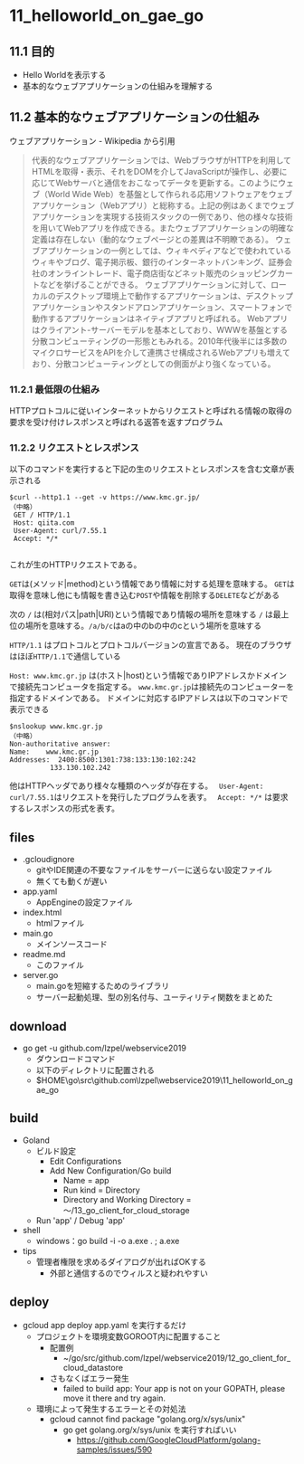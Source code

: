 # 11_helloworld_on_gae_go
## 11.1 目的

- Hello Worldを表示する
- 基本的なウェブアプリケーションの仕組みを理解する

## 11.2 基本的なウェブアプリケーションの仕組み

ウェブアプリケーション - Wikipedia から引用

>代表的なウェブアプリケーションでは、WebブラウザがHTTPを利用してHTMLを取得・表示、それをDOMを介してJavaScriptが操作し、必要に応じてWebサーバと通信をおこなってデータを更新する。このようにウェブ（World Wide Web）を基盤として作られる応用ソフトウェアをウェブアプリケーション（Webアプリ）と総称する。上記の例はあくまでウェブアプリケーションを実現する技術スタックの一例であり、他の様々な技術を用いてWebアプリを作成できる。またウェブアプリケーションの明確な定義は存在しない（動的なウェブページとの差異は不明瞭である）。
>ウェブアプリケーションの一例としては、ウィキペディアなどで使われているウィキやブログ、電子掲示板、銀行のインターネットバンキング、証券会社のオンライントレード、電子商店街などネット販売のショッピングカートなどを挙げることができる。
>ウェブアプリケーションに対して、ローカルのデスクトップ環境上で動作するアプリケーションは、デスクトップアプリケーションやスタンドアロンアプリケーション、スマートフォンで動作するアプリケーションはネイティブアプリと呼ばれる。
>Webアプリはクライアント-サーバーモデルを基本としており、WWWを基盤とする分散コンピューティングの一形態ともみれる。2010年代後半には多数のマイクロサービスをAPIを介して連携させ構成されるWebアプリも増えており、分散コンピューティングとしての側面がより強くなっている。

### 11.2.1 最低限の仕組み

HTTPプロトコルに従いインターネットからリクエストと呼ばれる情報の取得の要求を受け付けレスポンスと呼ばれる返答を返すプログラム

### 11.2.2 リクエストとレスポンス

以下のコマンドを実行すると下記の生のリクエストとレスポンスを含む文章が表示される

```
$curl --http1.1 --get -v https://www.kmc.gr.jp/
（中略）
 GET / HTTP/1.1
 Host: qiita.com
 User-Agent: curl/7.55.1
 Accept: */*
 
```

これが生のHTTPリクエストである。

`GET`は(メソッド|method)という情報であり情報に対する処理を意味する。
`GET`は取得を意味し他にも情報を書き込む`POST`や情報を削除する`DELETE`などがある

次の `/` は(相対パス|path|URI)という情報であり情報の場所を意味する
`/` は最上位の場所を意味する。`/a/b/c`はaの中のbの中のcという場所を意味する

`HTTP/1.1` はプロトコルとプロトコルバージョンの宣言である。
現在のブラウザはほぼ`HTTP/1.1`で通信している

`Host: www.kmc.gr.jp` は(ホスト|host)という情報でありIPアドレスかドメインで接続先コンピュータを指定する。
`www.kmc.gr.jp`は接続先のコンピューターを指定するドメインである。
ドメインに対応するIPアドレスは以下のコマンドで表示できる

```
$nslookup www.kmc.gr.jp
（中略）
Non-authoritative answer:
Name:    www.kmc.gr.jp
Addresses:  2400:8500:1301:738:133:130:102:242
          133.130.102.242
```

他はHTTPヘッダであり様々な種類のヘッダが存在する。
` User-Agent: curl/7.55.1`はリクエストを発行したプログラムを表す。
` Accept: */*` は要求するレスポンスの形式を表す。

## files
- .gcloudignore
  - gitやIDE関連の不要なファイルをサーバーに送らない設定ファイル
  - 無くても動くが遅い
- app.yaml
  - AppEngineの設定ファイル
- index.html
  - htmlファイル
- main.go
  - メインソースコード
- readme.md
  - このファイル
- server.go
  - main.goを短縮するためのライブラリ
  - サーバー起動処理、型の別名付与、ユーティリティ関数をまとめた
## download
- go get -u github.com/lzpel/webservice2019
  - ダウンロードコマンド
  - 以下のディレクトリに配置される
  - $HOME\go\src\github.com\lzpel\webservice2019\11_helloworld_on_gae_go
## build
- Goland
  - ビルド設定
    - Edit Configurations
    - Add New Configuration/Go build
      - Name = app
      - Run kind = Directory
      - Directory and Working Directory = ～/13_go_client_for_cloud_storage
  - Run 'app' / Debug 'app'
- shell
  - windows：go build -i -o a.exe . ; a.exe
- tips
  - 管理者権限を求めるダイアログが出ればOKする
    - 外部と通信するのでウィルスと疑われやすい
## deploy
- gcloud app deploy app.yaml を実行するだけ
  - プロジェクトを環境変数GOROOT内に配置すること
    - 配置例
      - ~/go/src/github.com/lzpel/webservice2019/12_go_client_for_cloud_datastore
    - さもなくばエラー発生
      - failed to build app: Your app is not on your GOPATH, please move it there and try again.
  - 環境によって発生するエラーとその対処法
    - gcloud cannot find package "golang.org/x/sys/unix"
      - go get golang.org/x/sys/unix を実行すればいい
        - https://github.com/GoogleCloudPlatform/golang-samples/issues/590